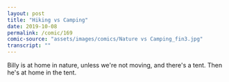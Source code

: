 ```yaml
---
layout: post
title: "Hiking vs Camping"
date: 2019-10-08
permalink: /comic/169
comic-source: "assets/images/comics/Nature vs Camping_fin3.jpg"
transcript: ""
---
```


Billy is at home in nature, unless we're not moving, and there's a tent. Then he's at home in the tent.
